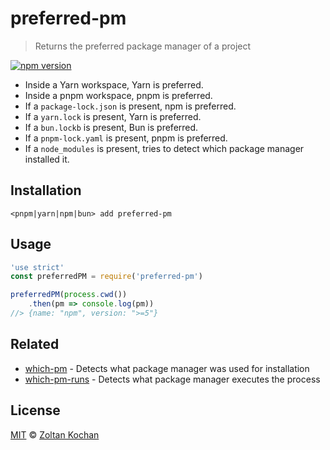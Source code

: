 # preferred-pm

> Returns the preferred package manager of a project

[![npm version](https://img.shields.io/npm/v/preferred-pm.svg)](https://www.npmjs.com/package/preferred-pm)

* Inside a Yarn workspace, Yarn is preferred.
* Inside a pnpm workspace, pnpm is preferred.
* If a `package-lock.json` is present, npm is preferred.
* If a `yarn.lock` is present, Yarn is preferred.
* If a `bun.lockb` is present, Bun is preferred.
* If a `pnpm-lock.yaml` is present, pnpm is preferred.
* If a `node_modules` is present, tries to detect which package manager installed it.

## Installation

```
<pnpm|yarn|npm|bun> add preferred-pm
```

## Usage

```js
'use strict'
const preferredPM = require('preferred-pm')

preferredPM(process.cwd())
    .then(pm => console.log(pm))
//> {name: "npm", version: ">=5"}
```

## Related

* [which-pm](https://github.com/zkochan/packages/tree/main/which-pm) - Detects what package manager was used for installation
* [which-pm-runs](https://github.com/zkochan/packages/tree/main/which-pm-runs) - Detects what package manager executes the process

## License

[MIT](LICENSE) © [Zoltan Kochan](https://kochan.io)
